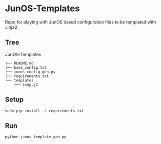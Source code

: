 # JunOS-Templates
Repo for playing with JunOS based configuration files to be templated with Jinja2

## Tree ##
JunOS-Templates

    ├── README.md
    ├── base_config.txt
    ├── junos_config_gen.py
    ├── requirements.txt
    └── templates
        └── snmp.j2

## Setup ##
`sudo pip install -r requirements.txt`

## Run ##
`python junos_template_gen.py`